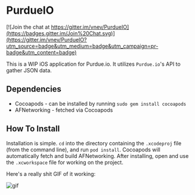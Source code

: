 # PurdueIO

[![Join the chat at https://gitter.im/vnev/PurdueIO](https://badges.gitter.im/Join%20Chat.svg)](https://gitter.im/vnev/PurdueIO?utm_source=badge&utm_medium=badge&utm_campaign=pr-badge&utm_content=badge)

This is a WIP iOS application for Purdue.io. It utilizes `Purdue.io`'s API to gather JSON data.


## Dependencies

- Cocoapods - can be installed by running `sudo gem install cocoapods`
- AFNetworking - fetched via Cocoapods

## How To Install

Installation is simple. `cd` into the directory containing the `.xcodeproj` file (from the command line), and run `pod install`. Cocoapods will automatically fetch and build AFNetworking. After installing, open and use the `.xcworkspace` file for working on the project.

Here's a really shit GIF of it working:

![gif](http://i.imgur.com/vhs4E18.gif)